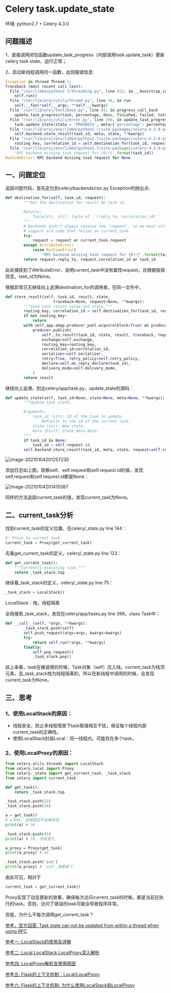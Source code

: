 # Celery task.update_state

环境: python2.7 + Celery 4.3.0

## 问题描述

1、直接调用闭包函数update_task_progress（内部调用task.update_task）更新celery task state，运行正常；

2、启动新线程调用同一函数，出现报错信息:

```python
Exception in thread Thread-1:
Traceback (most recent call last):
  File "/usr/lib64/python2.7/threading.py", line 812, in __bootstrap_inner
    self.run()
  File "/var/lib/proj/utils/thread.py", line 36, in run
    self.__fun(*self.__args, **self.__kwargs)
  File "/var/lib/proj/test/base.py", line 84, in progress_call_back
    update_task_progress(task, percentage, desc, finished, failed, total)
  File "/var/lib/proj/utils/error.py", line 200, in update_task_progress
    task.update_state(state = 'PROGRESS', meta={'percentage': percentage, 'desc':task_desc, 'finished': finished, 'failed': failed, 'total': total})
  File "/var/lib/proj/env/lib64/python2.7/site-packages/celery-4.3.0-py2.7.egg/celery/app/task.py", line 937, in update_state
    self.backend.store_result(task_id, meta, state, **kwargs)
  File "/var/lib/proj/env/lib64/python2.7/site-packages/celery-4.3.0-py2.7.egg/celery/backends/rpc.py", line 202, in store_result
    routing_key, correlation_id = self.destination_for(task_id, request)
  File "/var/lib/proj/env/lib64/python2.7/site-packages/celery-4.3.0-py2.7.egg/celery/backends/rpc.py", line 182, in destination_for
    'RPC backend missing task request for {0!r}'.format(task_id))
RuntimeError: RPC backend missing task request for None
```

## 一、问题定位

追踪问题代码，首先定位到celery/backends/rpc.py Exception的抛出点:

```python
def destination_for(self, task_id, request):
        """Get the destination for result by task id.

        Returns:
            Tuple[str, str]: tuple of ``(reply_to, correlation_id)``.
        """
        # Backends didn't always receive the `request`, so we must still
        # support old code that relies on current_task.
        try:
            request = request or current_task.request
        except AttributeError:
            raise RuntimeError(
                'RPC backend missing task request for {0!r}'.format(task_id))
        return request.reply_to, request.correlation_id or task_id
```

此处捕获到了AttributeError，说明current_task中没有属性request，且根据报错信息，task_id为None。

根据异常日志继续向上追溯destination_for的调用者，在同一文件中，

```python
def store_result(self, task_id, result, state,
                     traceback=None, request=None, **kwargs):
        """Send task return value and state."""
        routing_key, correlation_id = self.destination_for(task_id, request)
        if not routing_key:
            return
        with self.app.amqp.producer_pool.acquire(block=True) as producer:
            producer.publish(
                self._to_result(task_id, state, result, traceback, request),
                exchange=self.exchange,
                routing_key=routing_key,
                correlation_id=correlation_id,
                serializer=self.serializer,
                retry=True, retry_policy=self.retry_policy,
                declare=self.on_reply_declare(task_id),
                delivery_mode=self.delivery_mode,
            )
        return result
```

继续向上追溯，到达celery/app/task.py，update_state的源码：

```python
def update_state(self, task_id=None, state=None, meta=None, **kwargs):
        """Update task state.

        Arguments:
            task_id (str): Id of the task to update.
                Defaults to the id of the current task.
            state (str): New state.
            meta (Dict): State meta-data.
        """
        if task_id is None:
            task_id = self.request.id
        self.backend.store_result(task_id, meta, state, request=self.request, **kwargs)
```

![image-20210104201257230](https://i.loli.net/2021/01/06/npmHTvEw3GOWNit.png)

添加日志如上图，观察self、self.request和self.request.id的值，发现self.request和self.request.id都是None：

![image-20210104201415387](C:\Users\zhouguangwei01\AppData\Roaming\Typora\typora-user-images\image-20210104201415387.png)

同样的方法追踪current_task的值，发现current_task为None。

## 二、current_task分析

找到current_task的定义位置，在celery/_state.py  line 144：

```python
#: Proxy to current task.
current_task = Proxy(get_current_task)  
```

先看get_current_task的定义，celery/_state.py line 123：

```python
def get_current_task():
    """Currently executing task."""
    return _task_stack.top
```

继续看_task_stack的定义，celery/_state.py line 75：

```python
_task_stack = LocalStack()
```

LocalStack：栈，线程隔离

全局搜索_task_stack，发现在celery/app/tasks.py line 388，class Task中：

```python
def __call__(self, *args, **kwargs):
        _task_stack.push(self)
        self.push_request(args=args, kwargs=kwargs)
        try:
            return self.run(*args, **kwargs)
        finally:
            self.pop_request()
            _task_stack.pop()
```

综上来看，task在被调用的时候，Task对象（self）压入栈，current_task为栈顶元素，且_task_stack栈为线程隔离的，所以在新线程中调用的时候，会发现current_task为None。

## 三、思考

### 1、使用LocalStack的原因：

* 线程安全，防止多线程情景下task取值相互干扰，保证每个线程内部current_task的正确性。
* 使用LocalStack封装Local：同一线程内，可能存在多个task。

### 2、使用LocalProxy的原因：

```python
from celery.utils.threads import LocalStack
from celery.local import Proxy
from celery._state import get_current_task, _task_stack
from celery import current_task

def get_task():
	return _task_stack.top

_task_stack.push(12)
_task_stack.push(34)

a = get_task()
# a为34, 且赋值后不会再改变
print(a) # 34

_task_stack.push(45)
print(a) # 34, 没有变化

a_proxy = Proxy(get_task)
print(a_proxy) # 45

_task_stack.push('asd')
print(a_proxy) # 'asd',被更新了
```

由此可见，相对于

```python
current_task = get_current_task()
```

Proxy实现了动态更新的效果，确保每次访问current_task的时候，都是当前在执行的task。否则，访问了错误的task可能会导致程序异常。

但是，为什么不每次调用get_current_task？



[参考，官方回答: Task state can not be updated from within a thread when using RPC](https://github.com/celery/celery/issues/5100)

[参考一: LocalStack的使用及详解](https://blog.csdn.net/JENREY/article/details/86615508)

[参考二: Local,LocalStack,LocalProxy深入解析](https://hustyichi.github.io/2018/08/22/LocalProxy-in-flask/)

[参考四: LocalProxy解析及使用原因](https://www.jianshu.com/p/3f38b777a621)

[参考五: Flask的上下文机制：Local/LocalProxy](https://www.lagou.com/lgeduarticle/74823.html)

[参考六: Flask的上下文机制: 为什么使用LocalStack和LocalProxy](https://cizixs.com/2017/01/13/flask-insight-context/)